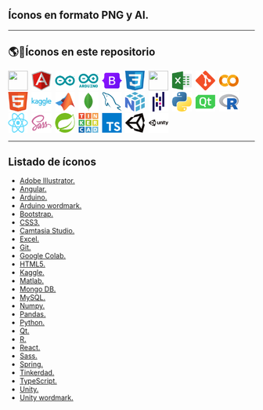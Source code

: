 <h2>Íconos en formato PNG y AI.</h2>

---

<div align="left">
    <h2>🌎🔨Íconos en este repositorio</h2>
    <div>
        <img src="https://github.com/santiagoramirez10/Iconos/blob/main/AdobeIllustrator.png" title="" alt="" width="40" height="40"/>&nbsp;
        <img src="https://github.com/santiagoramirez10/Iconos/blob/main/Angular.png" title="" alt="" width="40" height="40"/>&nbsp;
        <img src="https://github.com/santiagoramirez10/Iconos/blob/main/Arduino.png" title="" alt="" width="40" height="40"/>&nbsp;
        <img src="https://github.com/santiagoramirez10/Iconos/blob/main/Arduino_Wordmark.png" title="" alt="" width="40" height="40"/>&nbsp;
        <img src="https://github.com/santiagoramirez10/Iconos/blob/main/Bootstrap.png" title="" alt="" width="40" height="40"/>&nbsp;
        <img src="https://github.com/santiagoramirez10/Iconos/blob/main/CSS3.png" title="" alt="" width="40" height="40"/>&nbsp;
        <img src="https://github.com/santiagoramirez10/Iconos/blob/main/CamtasiaStudio.png" title="" alt="" width="40" height="40"/>&nbsp;
        <img src="https://github.com/santiagoramirez10/Iconos/blob/main/Excel.png" title="" alt="" width="40" height="40"/>&nbsp;
        <img src="https://github.com/santiagoramirez10/Iconos/blob/main/Git.png" title="" alt="" width="40" height="40"/>&nbsp;
        <img src="https://github.com/santiagoramirez10/Iconos/blob/main/Google_Colab.png" title="" alt="" width="40" height="40"/>&nbsp;
        <img src="https://github.com/santiagoramirez10/Iconos/blob/main/HTML5.png" title="" alt="" width="40" height="40"/>&nbsp;
        <img src="https://github.com/santiagoramirez10/Iconos/blob/main/Kaggle.png" title="" alt="" width="40" height="40"/>&nbsp;
        <img src="https://github.com/santiagoramirez10/Iconos/blob/main/Matlab.png" title="" alt="" width="40" height="40"/>&nbsp;
        <img src="https://github.com/santiagoramirez10/Iconos/blob/main/MongoDB.png" title="" alt="" width="40" height="40"/>&nbsp;
        <img src="https://github.com/santiagoramirez10/Iconos/blob/main/MySQL.png" title="" alt="" width="40" height="40"/>&nbsp;
        <img src="https://github.com/santiagoramirez10/Iconos/blob/main/Numpy.png" title="" alt="" width="40" height="40"/>&nbsp;
        <img src="https://github.com/santiagoramirez10/Iconos/blob/main/Pandas.png" title="" alt="" width="40" height="40"/>&nbsp;
        <img src="https://github.com/santiagoramirez10/Iconos/blob/main/Python.png" title="" alt="" width="40" height="40"/>&nbsp;
        <img src="https://github.com/santiagoramirez10/Iconos/blob/main/Qt.png" title="" alt="" width="40" height="40"/>&nbsp;
        <img src="https://github.com/santiagoramirez10/Iconos/blob/main/R.png" title="" alt="" width="40" height="40"/>&nbsp;
        <img src="https://github.com/santiagoramirez10/Iconos/blob/main/React.png" title="" alt="" width="40" height="40"/>&nbsp;
        <img src="https://github.com/santiagoramirez10/Iconos/blob/main/Sass.png" title="" alt="" width="40" height="40"/>&nbsp;
        <img src="https://github.com/santiagoramirez10/Iconos/blob/main/Spring.png" title="" alt="" width="40" height="40"/>&nbsp;
        <img src="https://github.com/santiagoramirez10/Iconos/blob/main/Tinkercad.png" title="" alt="" width="40" height="40"/>&nbsp;
        <img src="https://github.com/santiagoramirez10/Iconos/blob/main/TypeScript.png" title="" alt="" width="40" height="40"/>&nbsp;
        <img src="https://github.com/santiagoramirez10/Iconos/blob/main/Unity.png" title="" alt="" width="40" height="40"/>&nbsp;
        <img src="https://github.com/santiagoramirez10/Iconos/blob/main/Unity_Wordmark.png" title="" alt="" width="40" height="40"/>&nbsp;
    </div>
</div>

---

<h2>Listado de íconos</h2>
<ul>
    <li><a href="https://github.com/santiagoramirez10/Iconos/blob/main/AdobeIllustrator.png">Adobe Illustrator.</a></li>
    <li><a href="https://github.com/santiagoramirez10/Iconos/blob/main/Angular.png">Angular.</a></li>
    <li><a href="https://github.com/santiagoramirez10/Iconos/blob/main/Arduino.png">Arduino.</a></li>
    <li><a href="https://github.com/santiagoramirez10/Iconos/blob/main/Arduino_Wordmark.png">Arduino wordmark.</a></li>
    <li><a href="https://github.com/santiagoramirez10/Iconos/blob/main/Bootstrap.png">Bootstrap.</a></li>
    <li><a href="https://github.com/santiagoramirez10/Iconos/blob/main/CSS3.png">CSS3.</a></li>
    <li><a href="https://github.com/santiagoramirez10/Iconos/blob/main/CamtasiaStudio.png">Camtasia Studio.</a></li>
    <li><a href="https://github.com/santiagoramirez10/Iconos/blob/main/Excel.png">Excel.</a></li>
    <li><a href="https://github.com/santiagoramirez10/Iconos/blob/main/Git.png">Git.</a></li>
    <li><a href="https://github.com/santiagoramirez10/Iconos/blob/main/Google_Colab.png">Google Colab.</a></li>
    <li><a href="https://github.com/santiagoramirez10/Iconos/blob/main/HTML5.png">HTML5.</a></li>
    <li><a href="https://github.com/santiagoramirez10/Iconos/blob/main/Kaggle.png">Kaggle.</a></li>
    <li><a href="https://github.com/santiagoramirez10/Iconos/blob/main/Matlab.png">Matlab.</a></li>
    <li><a href="https://github.com/santiagoramirez10/Iconos/blob/main/MongoDB.png">Mongo DB.</a></li>
    <li><a href="https://github.com/santiagoramirez10/Iconos/blob/main/MySQL.png">MySQL.</a></li>
    <li><a href="https://github.com/santiagoramirez10/Iconos/blob/main/Numpy.png">Numpy.</a></li>
    <li><a href="https://github.com/santiagoramirez10/Iconos/blob/main/Pandas.png">Pandas.</a></li>
    <li><a href="https://github.com/santiagoramirez10/Iconos/blob/main/Python.png">Python.</a></li>
    <li><a href="https://github.com/santiagoramirez10/Iconos/blob/main/Qt.png">Qt.</a></li>
    <li><a href="https://github.com/santiagoramirez10/Iconos/blob/main/R.png">R.</a></li>
    <li><a href="https://github.com/santiagoramirez10/Iconos/blob/main/React.png">React.</a></li>
    <li><a href="https://github.com/santiagoramirez10/Iconos/blob/main/Sass.png">Sass.</a></li>
    <li><a href="https://github.com/santiagoramirez10/Iconos/blob/main/Spring.png">Spring.</a></li>
    <li><a href="https://github.com/santiagoramirez10/Iconos/blob/main/Tinkercad.png">Tinkerdad.</a></li>
    <li><a href="https://github.com/santiagoramirez10/Iconos/blob/main/TypeScript.png">TypeScript.</a></li>
    <li><a href="https://github.com/santiagoramirez10/Iconos/blob/main/Unity.png">Unity.</a></li>
    <li><a href="https://github.com/santiagoramirez10/Iconos/blob/main/Unity_Wordmark.png">Unity wordmark.</a></li>
</ul>